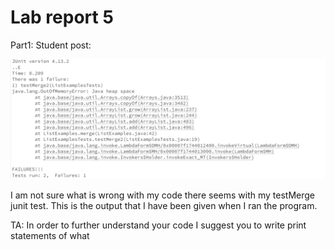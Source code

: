 Lab report 5
===

Part1:
Student post:

![Image](Report5/student_bug.png)

I am not sure what is wrong with my code there seems with my testMerge junit test. This is the output that I have been given when I ran the program.

TA:
In order to further understand your code I suggest you to write print statements of what 


